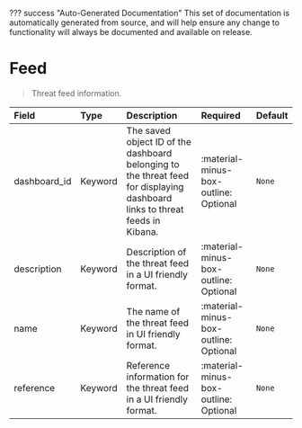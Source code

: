 ??? success "Auto-Generated Documentation"
    This set of documentation is automatically generated from source, and will help ensure any change to functionality will always be documented and available on release.

# Feed

> Threat feed information.

| Field | Type | Description | Required | Default |
| :--- | :--- | :--- | :--- | :--- |
| dashboard_id | Keyword | The saved object ID of the dashboard belonging to the threat feed for displaying dashboard links to threat feeds in Kibana. | :material-minus-box-outline: Optional | `None` |
| description | Keyword | Description of the threat feed in a UI friendly format. | :material-minus-box-outline: Optional | `None` |
| name | Keyword | The name of the threat feed in UI friendly format. | :material-minus-box-outline: Optional | `None` |
| reference | Keyword | Reference information for the threat feed in a UI friendly format. | :material-minus-box-outline: Optional | `None` |